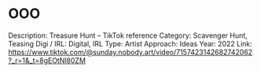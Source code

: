 # OOO

Description: Treasure Hunt – TikTok reference
Category: Scavenger Hunt, Teasing
Digi / IRL: Digital, IRL
Type: Artist
Approach: Ideas
Year: 2022
Link: https://www.tiktok.com/@sunday.nobody.art/video/7157423142682742062?_r=1&_t=8gEOtNl80ZM